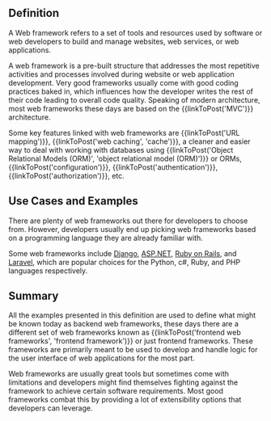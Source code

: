 ## Definition

A Web framework refers to a set of tools and resources used by software or web developers to build and manage websites, web services, or web applications.

A web framework is a pre-built structure that addresses the most repetitive activities and processes involved during website or web application development. 
Very good frameworks usually come with good coding practices baked in, which influences how the developer writes the rest of their code leading to overall code quality. Speaking of modern architecture, most web frameworks these days are based on the {{linkToPost('MVC')}} architecture.

Some key features linked with web frameworks are {{linkToPost('URL mapping')}}, {{linkToPost('web caching', 'cache')}}, a cleaner and easier way to deal with working with databases using {{linkToPost('Object Relational Models (ORM)', 'object relational model (ORM)')}} or ORMs, {{linkToPost('configuration')}}, {{linkToPost('authentication')}}, {{linkToPost('authorization')}}, etc.

## Use Cases and Examples

There are plenty of web frameworks out there for developers to choose from. However, developers usually end up picking web frameworks based on a programming language they are already familiar with.

Some web frameworks include [Django](https://www.djangoproject.com/), [ASP.NET](https://dotnet.microsoft.com/apps/aspnet), [Ruby on Rails](https://rubyonrails.org/), and [Laravel](https://rubyonrails.org/), which are popular choices for the Python, c#, Ruby, and PHP languages respectively.

## Summary
All the examples presented in this definition are used to define what might be known today as backend web frameworks, these days there are a different set of web frameworks known as {{linkToPost('frontend web frameworks', 'frontend framework')}} or just frontend frameworks. These frameworks are primarily meant to be used to develop and handle logic for the user interface of web applications for the most part.

Web frameworks are usually great tools but sometimes come with limitations and developers might find themselves fighting against the framework to achieve certain software requirements. Most good frameworks combat this by providing a lot of extensibility options that developers can leverage.
